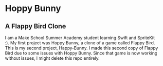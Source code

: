 # Hoppy Bunny
## A Flappy Bird Clone

I am a Make School Summer Academy student learning Swift and SpriteKit :). My first project was Hoppy Bunny, a clone of a game called Flappy Bird. This is my second project, Happy-Bunny. I made this second copy of Flappy Bird due to some issues with Hoppy Bunny. Since that game is now working without issues, I might delete this repo entirely. 
